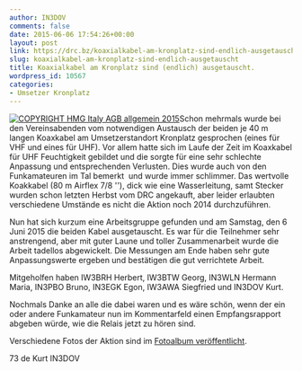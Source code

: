 ```yaml
---
author: IN3DOV
comments: false
date: 2015-06-06 17:54:26+00:00
layout: post
link: https://drc.bz/koaxialkabel-am-kronplatz-sind-endlich-ausgetauscht/
slug: koaxialkabel-am-kronplatz-sind-endlich-ausgetauscht
title: Koaxialkabel am Kronplatz sind (endlich) ausgetauscht.
wordpress_id: 10567
categories:
- Umsetzer Kronplatz
---
```


[![COPYRIGHT HMG Italy AGB allgemein 2015](https://drc.bz/wp-content/uploads/2015/06/IMG_4726.jpg)](https://drc.bz/wp-content/uploads/2015/06/IMG_4726.jpg)Schon mehrmals wurde bei den Vereinsabenden vom notwendigen Austausch der beiden je 40 m langen Koaxkabel am Umsetzerstandort Kronplatz gesprochen (eines für VHF und eines für UHF). Vor allem hatte sich im Laufe der Zeit im Koaxkabel für UHF Feuchtigkeit gebildet und die sorgte für eine sehr schlechte Anpassung und entsprechenden Verlusten. Dies wurde auch von den Funkamateuren im Tal bemerkt  und wurde immer schlimmer. Das wertvolle Koakkabel (80 m Airflex 7/8 ''), dick wie eine Wasserleitung, samt Stecker wurden schon letzten Herbst vom DRC angekauft, aber leider erlaubten verschiedene Umstände es nicht die Aktion noch 2014 durchzuführen.




Nun hat sich kurzum eine Arbeitsgruppe gefunden und am Samstag, den 6 Juni 2015 die beiden Kabel ausgetauscht. Es war für die Teilnehmer sehr anstrengend, aber mit guter Laune und toller Zusammenarbeit wurde die Arbeit tadellos abgewickelt. Die Messungen am Ende haben sehr gute Anpassungswerte ergeben und bestätigen die gut verrichtete Arbeit.




Mitgeholfen haben IW3BRH Herbert, IW3BTW Georg, IN3WLN Hermann Maria, IN3PBO Bruno, IN3EGK Egon, IW3AWA Siegfried und IN3DOV Kurt.




Nochmals Danke an alle die dabei waren und es wäre schön, wenn der ein oder andere Funkamateur nun im Kommentarfeld einen Empfangsrapport abgeben würde, wie die Relais jetzt zu hören sind.




Verschiedene Fotos der Aktion sind im [Fotoalbum veröffentlicht](https://drc.bz/drc-intern/fotoalbum/?occur=1&cover=0&album=12).




73 de Kurt IN3DOV
